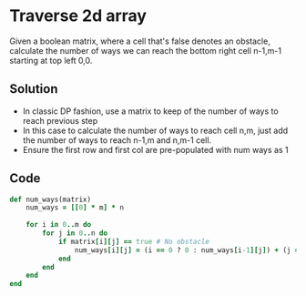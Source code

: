 # Traverse 2d array
Given a boolean matrix, where a cell that's false denotes an obstacle, calculate the number of ways we can reach the bottom right cell n-1,m-1 starting at top left 0,0.

## Solution
- In classic DP fashion, use a matrix to keep of the number of ways to reach previous step
- In this case to calculate the number of ways to reach cell n,m, just add the number of ways to reach n-1,m and n,m-1 cell.
- Ensure the first row and first col are pre-populated with num ways as 1

## Code
```ruby
def num_ways(matrix)
    num_ways = [[0] * m] * n
    
    for i in 0..m do
        for j in 0..n do
            if matrix[i][j] == true # No obstacle
                num_ways[i][j] = (i == 0 ? 0 : num_ways[i-1][j]) + (j == 0 ? 0 : num_ways[i-1][j] )
            end
        end
    end
end
```